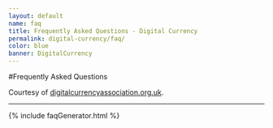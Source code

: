 ```yaml
---
layout: default
name: faq
title: Frequently Asked Questions - Digital Currency
permalink: digital-currency/faq/
color: blue
banner: DigitalCurrency
---
```


<a name="top"></a>

#Frequently Asked Questions

Courtesy of [digitalcurrencyassociation.org.uk][1].

<hr>

{% include faqGenerator.html %}

[1]: http://www.digitalcurrencyassociation.org.uk/digital-currency-101